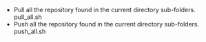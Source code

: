 - Pull all the repository found in the current directory sub-folders.
    pull_all.sh
- Push all the repository found in the current directory sub-folders.
    push_all.sh
